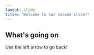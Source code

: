 ```yaml
---
layout: slide
title: "Welcome to our second slide!"
---
```

## What's going on
Use the left arrow to go back!
